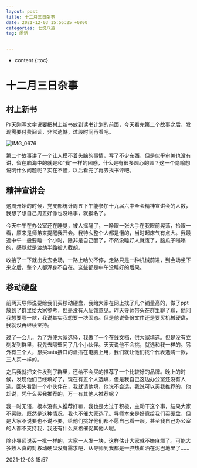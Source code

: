 ```yaml
---
layout: post
title: 十二月三日杂事
date: 2021-12-03 15:56:25 +0800
categories: 七说八道
tag: 闲话


---
```


* content
{:toc}


# 十二月三日杂事

## 村上新书

昨天刚写文字说要把村上新书放到读书计划的前面，今天看完第二个故事之后，发现需要付费阅读，非常遗憾，过段时间再看吧。


![IMG_0676](https://jcxs2014.oss-cn-shanghai.aliyuncs.com/202112031712900.jpg)


第二个故事讲了一个让人摸不着头脑的事情，写了不少东西，但是似乎审美也没有讲，留在脑海中的就是和“我”一样的困惑，什么是有很多圆心的圆？这一个隐喻想说明什么问题呢？实在不懂，以后看完了再去找书评吧。


## 精神宣讲会

这周开始的时候，党支部统计周五下午能参加十九届六中全会精神宣讲会的人数，我想了想自己周五好像也没啥事，就报名了。

今天中午在办公室还在睡觉，被人摇醒了，一睁眼一张大手在我眼前晃荡，抬眼一看，原来是师弟来提醒我开会。我特么整个人都是懵的，当时起床气有点大。我最近中午一般要睡一个小时，除非是自己醒了，不然没睡好人就废了，脑瓜子嗡嗡的，感觉就是渡劫半路被人截胡。

收拾了一下就出发去会场，一路上哈欠不停，走路只是一种机械前进，到会场坐下来之后，整个人都浑身不自在。这些都是中午没睡好的后果。


## 移动硬盘

前两天导师说要给我们买移动硬盘，我给大家在网上找了几个销量高的，做了ppt放到了群里给大家参考，但是没有人反馈意见。昨天导师带头在群里聊了聊，他问我想要哪一款，我说其实我想要一块固态。但是他说备份文件还是要买机械硬盘，我就没再继续坚持。

过了一会儿，为了方便大家选择，我做了一个在线文档，供大家填选。但是没有立刻发到群里，我先去隔壁问了几个小伙伴。天天说他不会挑，就选和我一样的。另外有三个人，想买sata接口的盘插在电脑上用，我们就让他们找个代表选购一款，三人买一样的。

之后我就把文件发到了群里，还给不会买的推荐了一个比较好的品牌。晚上的时候，发现他们已经填好了，现在有五个人选填，但是我自己这边办公室还没有人选。回头看到一个小伙伴在，我就请他填，他说不会选，我说可以买我推荐的，他却说，凭什么买我推荐的，万一有其他人推荐呢？

我一时无语，根本没有人推荐好嘛，我也是太过于积极，主动干这个事，结果大家不买账，既然是这种情况，我也不催大家选了。导师本来是好意给我们买硬盘，但是大家不说要也不说不要，给他们挑好他们都不愿自己看一眼。甚至我自己办公室的人都不支持我，我还有什么资格催促其他人呢。

除非导师说买一批一样的，大家一人发一块，这样估计大家就不嫌麻烦了。可能大多数人真的对移动硬盘没有需求吧，从导师到我都是一腔热血洒在泥巴地里了……

2021-12-03 15:57